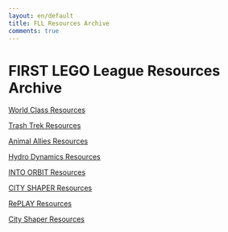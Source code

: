 ```yaml
---
layout: en/default
title: FLL Resources Archive
comments: true
---
```


<div class="container">



<h1>FIRST LEGO League Resources Archive</h1>

<p> <a href="{{ site.baseurl }}/Resources/2014" class="btn btn-primary" role="button">World Class Resources</a></p>
<p> <a href="{{ site.baseurl }}/Resources/2015" class="btn btn-success" role="button">Trash Trek Resources</a></p>
<p> <a href="{{ site.baseurl }}/Resources/2016" class="btn btn-warning" role="button">Animal Allies Resources</a></p>
<p> <a href="{{ site.baseurl }}/Resources/2017" class="btn btn-info" role="button">Hydro Dynamics Resources</a></p>
<p> <a href="{{ site.baseurl }}/Resources/2018" class="btn btn-danger" role="button">INTO ORBIT Resources</a></p>
<p> <a href="{{ site.baseurl }}/Resources/2019" class="btn btn-primary" role="button">CITY SHAPER Resources</a></p>
<p> <a href="{{ site.baseurl }}/Resources/2020" class="btn btn-success" role="button">RePLAY Resources</a></p>
<p> <a href="{{ site.baseurl }}/Resources/2021" class="btn btn-primary" role="button">City Shaper Resources</a></p>

</div>
